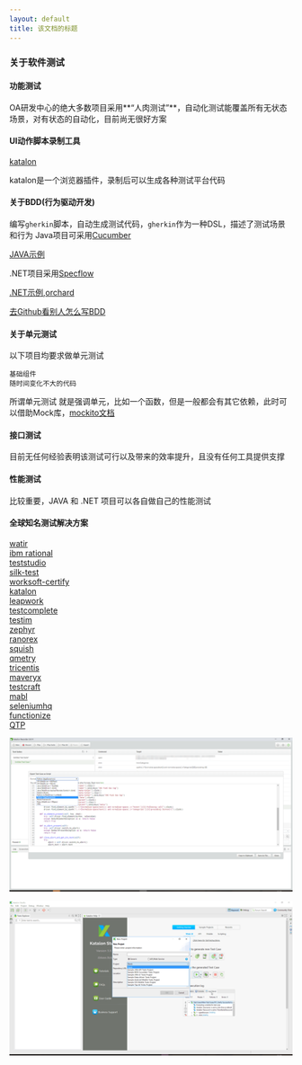 ```yaml
---
layout: default
title: 该文档的标题
---
```


### 关于软件测试

#### 功能测试

OA研发中心的绝大多数项目采用**“人肉测试”**，自动化测试能覆盖所有无状态场景，对有状态的自动化，目前尚无很好方案

#### UI动作脚本录制工具 

[katalon](https://www.katalon.com/)  

katalon是一个浏览器插件，录制后可以生成各种测试平台代码

#### 关于BDD(行为驱动开发)

编写`gherkin`脚本，自动生成测试代码，`gherkin`作为一种DSL，描述了测试场景和行为
Java项目可采用[Cucumber](https://cucumber.io/)

[JAVA示例](https://github.com/cucumber/cucumber-jvm)

.NET项目采用[Specflow](http://specflow.org/)

[.NET示例,orchard](https://github.com/OrchardCMS/Orchard/tree/dev/src/Orchard.Specs)

[去Github看别人怎么写BDD](https://github.com/search?l=&p=1&q=%E9%82%A3%E4%B9%88+extension%3Afeature&ref=advsearch&type=Code&utf8=%E2%9C%93)

#### 关于单元测试

以下项目均要求做单元测试

	基础组件
	随时间变化不大的代码

所谓单元测试 就是强调单元，比如一个函数，但是一般都会有其它依赖，此时可以借助Mock库，[mockito文档](https://www.tutorialspoint.com/mockito/index.htm)

#### 接口测试

目前无任何经验表明该测试可行以及带来的效率提升，且没有任何工具提供支撑

#### 性能测试

比较重要，JAVA 和 .NET 项目可以各自做自己的性能测试


#### 全球知名测试解决方案


[watir](http://watir.com/)   
[ibm rational](https://www.ibm.com/us-en/marketplace/rational-functional-tester)   
[teststudio](https://www.telerik.com/teststudio)   
[silk-test](https://www.microfocus.com/products/silk-portfolio/silk-test/)   
[worksoft-certify](https://www.worksoft.com/products/worksoft-certify)   
[katalon](https://www.katalon.com/)   
[leapwork](https://www.leapwork.com/)   
[testcomplete](https://smartbear.com/product/testcomplete/overview/)    
[testim](https://www.testim.io/)    
[zephyr](https://www.zephyrproject.org/)    
[ranorex](https://www.ranorex.com/)   
[squish](https://www.froglogic.com/squish/editions/qt-gui-test-automation/)    
[qmetry](https://www.qmetry.com/automated-testing-tools-qmetry-automated-studio/)   
[tricentis](https://www.tricentis.com/)   
[maveryx](https://www.maveryx.com/)   
[testcraft](https://www.testcraft.io/)   
[mabl](https://www.mabl.com/)   
[seleniumhq](https://www.seleniumhq.org/)   
[functionize](https://www.functionize.com/)   
[QTP](https://software.microfocus.com/en-us/products/unified-functional-automated-testing/overview)   


![](imgs/katalon.png)

![](imgs/katalon-studio.png)